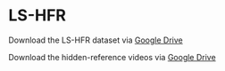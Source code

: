 # LS-HFR


Download the LS-HFR dataset via [Google Drive](https://drive.google.com/file/d/13FkO-KrlbtRxYOyHj5UxsKv6CvP9PBis/view?usp=sharing)

Download the hidden-reference videos via [Google Drive](https://drive.google.com/file/d/1KEj2mgn0RyfQrnstTyR_Pf34SB89kfuS/view?usp=drive_link)
